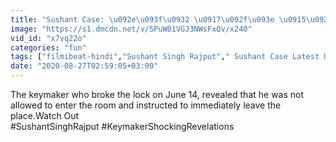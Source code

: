```yaml
---
title: "Sushant Case: \u092e\u093f\u0932 \u0917\u092f\u093e \u0915\u092e\u0930\u0947 \u0915\u093e \u0924\u093e\u0932\u093e \u0924\u094b\u095c\u0928\u0947 \u0935\u093e\u0932\u093e, \u0915\u093f\u090f \u092c\u095c\u0947 \u0916\u0941\u0932\u093e\u0938\u0947 FilmiBeat"
image: "https://s1.dmcdn.net/v/SPuW01VGJ3NWsFxQv/x240"
vid_id: "x7vq22o"
categories: "fun"
tags: ["filmibeat-hindi","Sushant Singh Rajput"," Sushant Case Latest Update"]
date: "2020-08-27T02:59:05+03:00"
---
```

The keymaker who broke the lock  on June 14, revealed that he was not allowed to enter the room and instructed to immediately leave the place.Watch Out  <br>#SushantSinghRajput #KeymakerShockingRevelations
